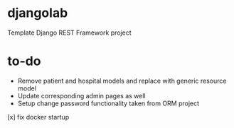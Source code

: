 # djangolab
Template Django REST Framework project

# to-do
- Remove patient and hospital models and replace with generic resource model
- Update corresponding admin pages as well
- Setup change password functionality taken from ORM project

[x] fix docker startup
